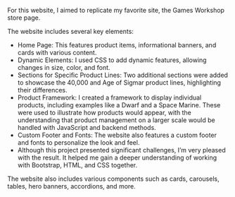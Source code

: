 For this website, I aimed to replicate my favorite site, the Games Workshop store page.

The website includes several key elements:

- Home Page: This features product items, informational banners, and cards with various content.
- Dynamic Elements: I used CSS to add dynamic features, allowing changes in size, color, and font.
- Sections for Specific Product Lines: Two additional sections were added to showcase the 40,000 and Age of Sigmar product lines, highlighting their differences.
- Product Framework: I created a framework to display individual products, including examples like a Dwarf and a Space Marine. These were used to illustrate how products would appear, with the understanding that product management on a larger scale would be handled with JavaScript and backend methods.
- Custom Footer and Fonts: The website also features a custom footer and fonts to personalize the look and feel.
- Although this project presented significant challenges, I’m very pleased with the result. It helped me gain a deeper understanding of working with Bootstrap, HTML, and CSS together.

The website also includes various components such as cards, carousels, tables, hero banners, accordions, and more.
